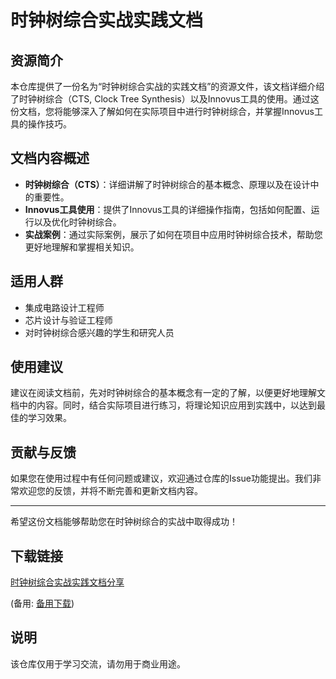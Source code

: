 # 时钟树综合实战实践文档

## 资源简介

本仓库提供了一份名为“时钟树综合实战的实践文档”的资源文件，该文档详细介绍了时钟树综合（CTS, Clock Tree Synthesis）以及Innovus工具的使用。通过这份文档，您将能够深入了解如何在实际项目中进行时钟树综合，并掌握Innovus工具的操作技巧。

## 文档内容概述

- **时钟树综合（CTS）**：详细讲解了时钟树综合的基本概念、原理以及在设计中的重要性。
- **Innovus工具使用**：提供了Innovus工具的详细操作指南，包括如何配置、运行以及优化时钟树综合。
- **实战案例**：通过实际案例，展示了如何在项目中应用时钟树综合技术，帮助您更好地理解和掌握相关知识。

## 适用人群

- 集成电路设计工程师
- 芯片设计与验证工程师
- 对时钟树综合感兴趣的学生和研究人员

## 使用建议

建议在阅读文档前，先对时钟树综合的基本概念有一定的了解，以便更好地理解文档中的内容。同时，结合实际项目进行练习，将理论知识应用到实践中，以达到最佳的学习效果。

## 贡献与反馈

如果您在使用过程中有任何问题或建议，欢迎通过仓库的Issue功能提出。我们非常欢迎您的反馈，并将不断完善和更新文档内容。

---

希望这份文档能够帮助您在时钟树综合的实战中取得成功！

## 下载链接
[时钟树综合实战实践文档分享](https://pan.quark.cn/s/8e7151e0914a) 

(备用: [备用下载](https://pan.baidu.com/s/1Y42eBp00TbkcGpifcQz9uQ?pwd=1234))

## 说明

该仓库仅用于学习交流，请勿用于商业用途。
